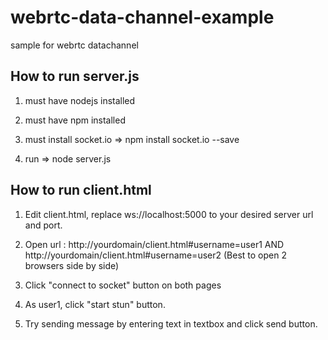 # webrtc-data-channel-example
sample for webrtc datachannel

How to run server.js
-------------------------
1. must have nodejs installed

2. must have npm installed

3. must install socket.io => npm install socket.io --save

4. run => node server.js

How to run client.html
-------------------------
1. Edit client.html, replace ws://localhost:5000 to your desired server url and port.

2. Open url : 
      http://yourdomain/client.html#username=user1 AND
      http://yourdomain/client.html#username=user2
(Best to open 2 browsers side by side)      
      
3. Click "connect to socket" button on both pages

4. As user1, click "start stun" button.

5. Try sending message by entering text in textbox and click send button.
